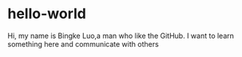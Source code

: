 # hello-world
Hi,  my name is Bingke Luo,a man who like the GitHub.
I want to learn something here and communicate with others 

